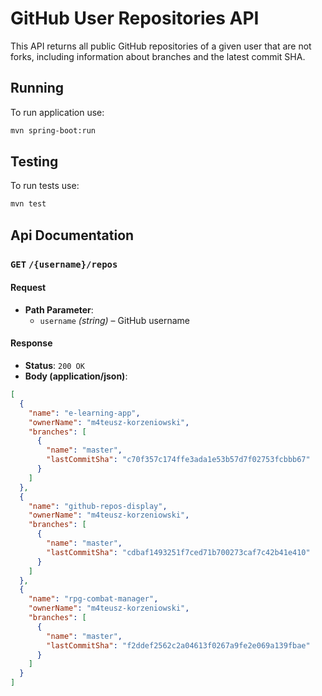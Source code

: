 # GitHub User Repositories API

This API returns all public GitHub repositories of a given user that are not forks,
including information about branches and the latest commit SHA.

## Running

To run application use:

```bash
mvn spring-boot:run
```

## Testing

To run tests use:
```bash
mvn test
```

## Api Documentation


### `GET` `/{username}/repos`

#### Request

- **Path Parameter**:
    - `username` *(string)* – GitHub username

#### Response

- **Status**: `200 OK`
- **Body (application/json)**:

```json
[
  {
    "name": "e-learning-app",
    "ownerName": "m4teusz-korzeniowski",
    "branches": [
      {
        "name": "master",
        "lastCommitSha": "c70f357c174ffe3ada1e53b57d7f02753fcbbb67"
      }
    ]
  },
  {
    "name": "github-repos-display",
    "ownerName": "m4teusz-korzeniowski",
    "branches": [
      {
        "name": "master",
        "lastCommitSha": "cdbaf1493251f7ced71b700273caf7c42b41e410"
      }
    ]
  },
  {
    "name": "rpg-combat-manager",
    "ownerName": "m4teusz-korzeniowski",
    "branches": [
      {
        "name": "master",
        "lastCommitSha": "f2ddef2562c2a04613f0267a9fe2e069a139fbae"
      }
    ]
  }
]
```
